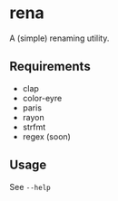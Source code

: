 # rena

A (simple) renaming utility.

## Requirements

- clap
- color-eyre
- paris
- rayon
- strfmt
- regex (soon)

## Usage

See `--help`
